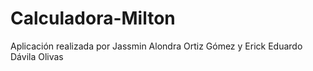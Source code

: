 # Calculadora-Milton
Aplicación realizada por Jassmin Alondra Ortiz Gómez y Erick Eduardo Dávila Olivas
